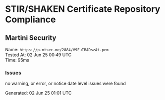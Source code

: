 # STIR/SHAKEN Certificate Repository Compliance

## Martini Security

Name: `https://p.mtsec.me/2884/V9EuIBADszAt.pem`\
Tested At: 02 Jun 25 00:49 UTC\
Time: 95ms

### Issues

no warning, or error, or notice date level issues were found

Generated: 02 Jun 25 01:01 UTC